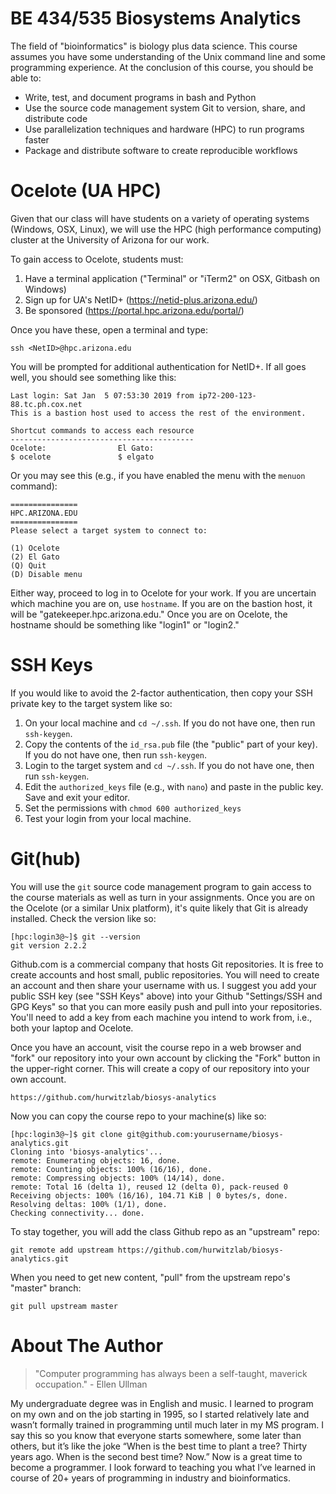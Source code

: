 # BE 434/535 Biosystems Analytics

The field of "bioinformatics" is biology plus data science. This course assumes you have some understanding of the Unix command line and some programming experience. At the conclusion of this course, you should be able to:

* Write, test, and document programs in bash and Python
* Use the source code management system Git to version, share, and distribute code
* Use parallelization techniques and hardware (HPC) to run programs faster
* Package and distribute software to create reproducible workflows

# Ocelote (UA HPC)

Given that our class will have students on a variety of operating systems (Windows, OSX, Linux), we will use the HPC (high performance computing) cluster at the University of Arizona for our work. 

To gain access to Ocelote, students must:

1) Have a terminal application ("Terminal" or "iTerm2" on OSX, Gitbash on Windows)
2) Sign up for UA's NetID+ (https://netid-plus.arizona.edu/)
3) Be sponsored (https://portal.hpc.arizona.edu/portal/)

Once you have these, open a terminal and type:

```
ssh <NetID>@hpc.arizona.edu
```

You will be prompted for additional authentication for NetID+. If all goes well, you should see something like this:

```
Last login: Sat Jan  5 07:53:30 2019 from ip72-200-123-88.tc.ph.cox.net
This is a bastion host used to access the rest of the environment.

Shortcut commands to access each resource
-----------------------------------------
Ocelote:                El Gato:
$ ocelote               $ elgato
```

Or you may see this (e.g., if you have enabled the menu with the `menuon` command):

```
===============
HPC.ARIZONA.EDU
===============
Please select a target system to connect to:

(1) Ocelote
(2) El Gato
(Q) Quit
(D) Disable menu
```

Either way, proceed to log in to Ocelote for your work. If you are uncertain which machine you are on, use `hostname`. If you are on the bastion host, it will be "gatekeeper.hpc.arizona.edu." Once you are on Ocelote, the hostname should be something like "login1" or "login2."

# SSH Keys

If you would like to avoid the 2-factor authentication, then copy your SSH private key to the target system like so: 

1) On your local machine and `cd ~/.ssh`. If you do not have one, then run `ssh-keygen`.
2) Copy the contents of the `id_rsa.pub` file (the "public" part of your key). If you do not have one, then run `ssh-keygen`.
3) Login to the target system and `cd ~/.ssh`. If you do not have one, then run `ssh-keygen`.
4) Edit the `authorized_keys` file (e.g., with `nano`) and paste in the public key. Save and exit your editor.
5) Set the permissions with `chmod 600 authorized_keys`
6) Test your login from your local machine.

# Git(hub)

You will use the `git` source code management program to gain access to the course materials as well as turn in your assignments. Once you are on the Ocelote (or a similar Unix platform), it's quite likely that Git is already installed. Check the version like so:

````
[hpc:login3@~]$ git --version
git version 2.2.2
````

Github.com is a commercial company that hosts Git repositories. It is free to create accounts and host small, public repositories. You will need to create an account and then share your username with us. 
I suggest you add your public SSH key (see "SSH Keys" above) into your Github "Settings/SSH and GPG Keys" so that you can more easily push and pull into your repositories. You'll need to add a key from each machine you intend to work from, i.e., both your laptop and Ocelote.

Once you have an account, visit the course repo in a web browser and "fork" our repository into your own account by clicking the "Fork" button in the upper-right corner. This will create a copy of our repository into your own account.

```
https://github.com/hurwitzlab/biosys-analytics
```

Now you can copy the course repo to your machine(s) like so:

```
[hpc:login3@~]$ git clone git@github.com:yourusername/biosys-analytics.git
Cloning into 'biosys-analytics'...
remote: Enumerating objects: 16, done.
remote: Counting objects: 100% (16/16), done.
remote: Compressing objects: 100% (14/14), done.
remote: Total 16 (delta 1), reused 12 (delta 0), pack-reused 0
Receiving objects: 100% (16/16), 104.71 KiB | 0 bytes/s, done.
Resolving deltas: 100% (1/1), done.
Checking connectivity... done.
```

To stay together, you will add the class Github repo as an "upstream" repo:

````
git remote add upstream https://github.com/hurwitzlab/biosys-analytics.git
````

When you need to get new content, "pull" from the upstream repo's "master" branch:

````
git pull upstream master
````

# About The Author

> "Computer programming has always been a self-taught, maverick occupation." - Ellen Ullman

My undergraduate degree was in English and music. I learned to program on my own and on the job starting in 1995, so I started relatively late and wasn’t formally trained in programming until much later in my MS program. I say this so you know that everyone starts somewhere, some later than others, but it’s like the joke “When is the best time to plant a tree? Thirty years ago. When is the second best time? Now.” Now is a great time to become a programmer. I look forward to teaching you what I’ve learned in course of 20+ years of programming in industry and bioinformatics.
